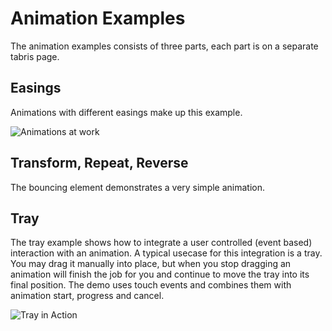 # Animation Examples
The animation examples consists of three parts, each part is on a separate tabris page.

## Easings
Animations with different easings make up this example. 

![Animations at work](https://tabrisjs.com/assets/public-content/img/examples/animation-people-android.gif)

## Transform, Repeat, Reverse
The bouncing element demonstrates a very simple animation.

## Tray
The tray example shows how to integrate a user controlled (event based) interaction with an animation. A typical usecase for this integration is a tray. You may drag it manually into place, but when you stop dragging an animation will finish the job for you and continue to move the tray into its final position. The demo uses touch events and combines them with animation start, progress and cancel.

![Tray in Action](https://tabrisjs.com/assets/public-content/img/examples/animation-tray-android.gif)